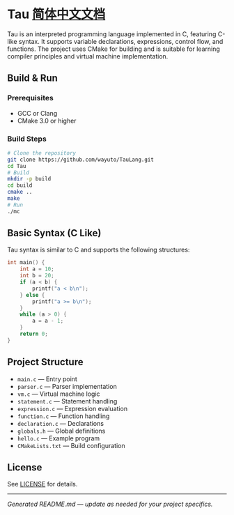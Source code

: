 # Tau [简体中文文档](README_CN.md)

Tau is an interpreted programming language implemented in C, featuring C-like syntax. It supports variable declarations, expressions, control flow, and functions. The project uses CMake for building and is suitable for learning compiler principles and virtual machine implementation.

## Build & Run

### Prerequisites
- GCC or Clang
- CMake 3.0 or higher

### Build Steps
```sh
# Clone the repository
git clone https://github.com/wayuto/TauLang.git
cd Tau
# Build
mkdir -p build
cd build
cmake ..
make
# Run
./mc
```

## Basic Syntax (C Like)
Tau syntax is similar to C and supports the following structures:

```c
int main() {
    int a = 10;
    int b = 20;
    if (a < b) {
        printf("a < b\n");
    } else {
        printf("a >= b\n");
    }
    while (a > 0) {
        a = a - 1;
    }
    return 0;
}
```

## Project Structure
- `main.c`         — Entry point
- `parser.c`       — Parser implementation
- `vm.c`           — Virtual machine logic
- `statement.c`    — Statement handling
- `expression.c`   — Expression evaluation
- `function.c`     — Function handling
- `declaration.c`  — Declarations
- `globals.h`      — Global definitions
- `hello.c`        — Example program
- `CMakeLists.txt` — Build configuration

## License
See [LICENSE](LICENSE) for details.

---
*Generated README.md — update as needed for your project specifics.*
